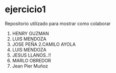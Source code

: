 # ejercicio1
Repositorio utilizado para mostrar como colaborar

1. HENRY GUZMAN
2. LUIS MENDOZA
9. JOSE PEÑA
2.CAMILO AYOLA
3. LUIS MENDOZA
25. JESUS LLANOS..!!
22. MARLO OBREDOR
18. Jean Pier Muñoz
